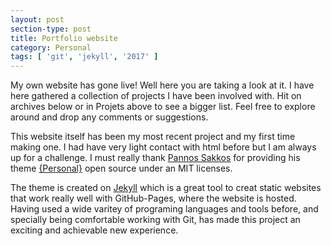 ```yaml
---
layout: post
section-type: post
title: Portfolio website
category: Personal
tags: [ 'git', 'jekyll', '2017' ]
---
```


My own website has gone live! Well here you are taking a look at it. I have here gathered a collection of projects I have been involved with. Hit on archives below or in Projets above to see a bigger list. Feel free to explore around and drop any comments or suggestions.

This website itself has been my most recent project and my first time making one. I had have very light contact with html before but I am always up for a challenge. I must really thank [Pannos Sakkos](https://github.com/PanosSakkos) for providing his theme [{Personal}](https://github.com/PanosSakkos/personal-jekyll-theme) open source under an MIT licenses.

The theme is created on [Jekyll](https://jekyllrb.com/) which is a great tool to creat static websites that work really well with GitHub-Pages, where the website is hosted. Having used a wide varitey of programing languages and tools before, and specially being comfortable working with Git, has made this project an exciting and achievable new experience. 


